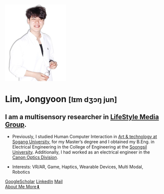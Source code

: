 <!-- markdownlint-disable first-line-h1 -->

<img src="/images/me2.png" width="200px" alt="LJY"></img><br/>
# Lim, Jongyoon <small>[lɪm dʒɔŋ jun]</small>

## I am a multisensory researcher in <a href=http://lifestylemedia.org> LifeStyle Media Group</a>.

- Previously, I studied Human Computer Interaction in <a href=http://creative.sogang.ac.kr>Art & technology at Sogang University</a>, for my Master’s degree and I obtained my B.Eng. in Electrical Engineering in the College of Engineering at the <a href=https://eng.ssu.ac.kr>Soongsil University</a>. Additionally, I had worked as an electrical engineer in the <a href=https://global.canon/en/product/indtech/semicon/>Canon Optics Division</a>.

- Interests: VR/AR, Game, Haptics, Wearable Devices, Multi Modal, Robotics

[GoogleScholar](https://scholar.google.co.kr/citations?user=5JElU_AAAAAJ&hl=en&oi=sra)   [LinkedIn](https://www.linkedin.com/in/jongyoon-lim-b28421210/)
[Mail](limjy.kor@gmail.com)   
[About Me More⬇](#Paper)

<!-- ![color](#f0f0f0) -->
<!-- ![](/_media/icon.svg) -->
